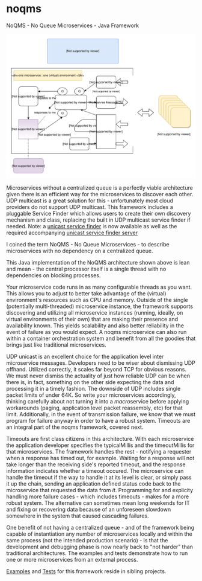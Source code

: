 # noqms
NoQMS - No Queue Microservices - Java Framework

![alt text](architecture.svg)

Microservices without a centralized queue is a perfectly viable architecture given there is 
an efficient way for the microservices to discover each other. UDP multicast is a great solution for
this - unfortunately most cloud providers do not support UDP multicast. This framework includes a pluggable
Service Finder which allows users to create their own discovery mechanism and class, replacing 
the built in UDP multicast service finder if needed. Note: a [unicast service finder](https://github.com/noqms/noqms-finder-unicast) is now available as well as the required accompanying [unicast service finder server](https://github.com/noqms/noqms-finder-unicast-server)

I coined the term NoQMS - No Queue Microservices - to describe microservices with no dependency on
a centralized queue.

This Java implementation of the NoQMS architecture shown above is lean and mean - the central
processor itself is a single thread with no dependencies on blocking processes. 

Your microservice code runs in as many configurable threads as you want.
This allows you to adjust to better take advantage of the (virtual) environment's resources such as CPU and memory. 
Outside of the single (potentially multi-threaded) microservice instance, the framework supports discovering and
utilizing all microservice instances (running, ideally, on virtual environments of their own) 
that are making their presence and availability known. This yields scalability and also better reliability in the event 
of failure as you would expect. A noqms microservice can also run within a container orchestration system
and benefit from all the goodies that brings just like traditional microservices. 

UDP unicast is an excellent choice for the application level inter microservice messages. Developers need to be wiser 
about dismissing UDP offhand. Utilized correctly, it scales far beyond TCP for obvious reasons. We must never dismiss 
the actuality of just how reliable UDP can be when there is, in fact, something on the other side expecting 
the data and processing it in a timely fashion. The downside of UDP includes single packet limits of under 64K. So write your 
microservices accordingly, thinking carefully about not turning it into a <i>macro</i>service before applying 
workarounds (paging, application level packet reassembly, etc) for that limit. Additionally, in the event of
transmission failure, we know that we must program for failure anyway in order to have a robust system. Timeouts 
are an integral part of the noqms framework, covered next.

Timeouts are first class citizens in this architecture. With each microservice the application developer specifies the
typicalMillis and the timeoutMillis for that microservices. The framework handles the rest - notifying a requester when
a response has timed out, for example. Waiting for a response will not take longer than the receiving side's reported
timeout, and the response information indicates whether a timeout occured. The microservice can handle the timeout 
if the way to handle it at its level is clear, or simply pass it up the chain, sending an application defined status code back 
to the microservice that requested the data from <i>it</i>.  Programming for and explicity handling more failure cases - which includes timeouts - makes for a more robust system. The alternative can sometimes mean long weekends for IT and fixing or recovering data
because of an unforeseen slowdown somewhere in the system that caused cascading failures. 

One benefit of not having a centralized queue - and of the framework being capable of instantiation any number of
microservices locally and within the same process (not the intended production scenario) - is that the development 
and debugging phase is now nearly back to "not harder" than traditional architectures. The examples and tests demonstrate how 
to run one or more microservices from an external process. 

[Examples](https://github.com/noqms/noqms-examples) and [Tests](https://github.com/noqms/noqms-tests) for this framework
reside in sibling projects.
